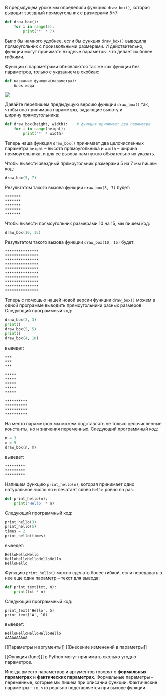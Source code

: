 

В предыдущем уроке мы определили функцию `draw_box()`, которая выводит звездный прямоугольник с размерами 5×7:

```python
def draw_box():
    for i in range(5):
        print('*' * 7)
```

Было бы намного удобнее, если бы функция `draw_box()` выводила прямоугольник с произвольными размерами. И действительно, функции могут принимать входные параметры, что делает их более гибкими.

Функции с параметрами объявляются так же как функции без параметров, только с указанием в скобках:

```python
def название_функции(параметры):
    блок кода
```

![](https://ucarecdn.com/eb433369-43e4-46c0-a77d-cc2836431885/)

Давайте перепишем предыдущую версию функции `draw_box()` так, чтобы она принимала параметры, задающие высоту и ширину прямоугольника:

```python
def draw_box(height, width):    # функция принимает два параметра
    for i in range(height):
        print('*' * width)
```

Теперь наша функция `draw_box()` принимает два целочисленных параметра `height` – высота прямоугольника и `width` – ширина прямоугольника, и для ее вызова нам нужно обязательно их указать.

Чтобы вывести звездный прямоугольник размерами 5 на 7 мы пишем код:

```python
draw_box(5, 7)
```

Результатом такого вызова функции `draw_box(5, 7)` будет:

```no-highlight
*******
*******
*******
*******
*******
```

Чтобы вывести прямоугольник размерами 10 на 15, мы пишем код:

```python
draw_box(10, 15)
```

Результатом такого вызова функции `draw_box(10, 15)` будет:

```no-highlight
***************
***************
***************
***************
***************
***************
***************
***************
***************
***************
```

Теперь с помощью нашей новой версии функции `draw_box()` можем в одной программе выводить прямоугольники разных размеров. Следующий программный код:

```python
draw_box(3, 3)
print()
draw_box(5, 5)
print()
draw_box(4, 10)
```

выведет:

```no-highlight
***
***
***

*****
*****
*****
*****
*****

**********
**********
**********
**********
```

На место параметров мы можем подставлять не только целочисленные константы, но и значения переменных. Следующий программный код:

```python
n = 3
m = 9
draw_box(n, m)
```

выведет:

```no-highlight
*********
*********
*********
```


Напишем функцию `print_hello(n)`, которая принимает одно натуральное число nn и печатает слово `Hello` ровно nn раз.

```python
def print_hello(n):
    print('Hello' * n)
```

Следующий программный код:

```python
print_hello(3)
print_hello(5)
times = 2
print_hello(times)
```

выведет:

```no-highlight
HelloHelloHello
HelloHelloHelloHelloHello
HelloHello
```

Функцию `print_hello()` можно сделать более гибкой, если передавать в нее еще один параметр – текст для вывода:

```python
def print_text(txt, n):
    print(txt * n)
```

Следующий программный код:

```no-highlight
print_text('Hello', 5)
print_text('A', 10)
```

выведет:

```no-highlight
HelloHelloHelloHelloHello
AAAAAAAAAA
```

[[Параметры и аргументы]]
[[Внесение изменений в параметры]]

 [[Функция (func)]] в Python могут принимать сколько угодно параметров.

 Иногда вместо параметров и аргументов говорят о **формальных параметрах** и **фактических параметрах**. Формальные параметры – переменные, которые мы пишем при описании функции. Фактические параметры – то, что реально подставляется при вызове функции.